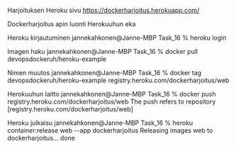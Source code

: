 Harjoituksen Heroku sivu https://dockerharjoitus.herokuapp.com/

Dockerharjoitus apin luonti Herokuuhun eka

Heroku kirjautuminen
    jannekahkonen@Janne-MBP Task_16 % heroku login

Imagen haku
    jannekahkonen@Janne-MBP Task_16 % docker pull devopsdockeruh/heroku-example

Nimen muutos
    jannekahkonen@Janne-MBP Task_16 % docker tag devopsdockeruh/heroku-example registry.heroku.com/dockerharjoitus/web

Herokuuhun laitto
    jannekahkonen@Janne-MBP Task_16 % docker push registry.heroku.com/dockerharjoitus/web
    The push refers to repository [registry.heroku.com/dockerharjoitus/web]

Heroku julkaisu
    jannekahkonen@Janne-MBP Task_16 % heroku container:release web --app dockerharjoitus
    Releasing images web to dockerharjoitus... done